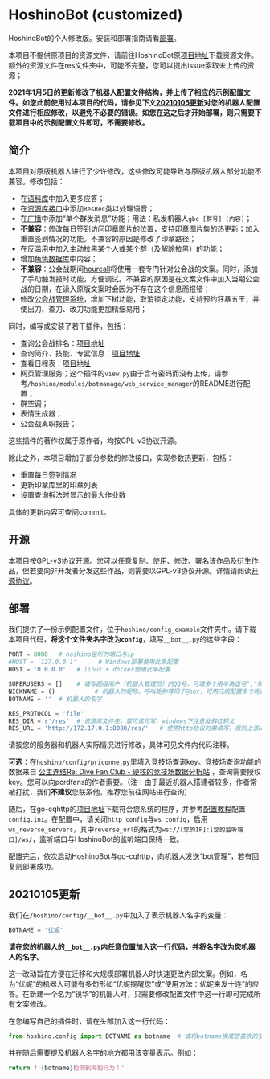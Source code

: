 # HoshinoBot (customized)

HoshinoBot的个人修改版。安装和部署指南请看[部署](#deploy)。

本项目不提供原项目的资源文件，请前往HoshinoBot原[项目地址](https://github.com/Ice-Cirno/HoshinoBot)下载资源文件。额外的资源文件在res文件夹中，可能不完整，您可以提出issue索取未上传的资源；

**2021年1月5日的更新修改了机器人配置文件结构，并上传了相应的示例配置文件。如您此前使用过本项目的代码，请参见下文[20210105更新](#20210105update)对您的机器人配置文件进行相应修改，以避免不必要的错误。如您在这之后才开始部署，则只需要下载项目中的示例配置文件即可，不需要修改。**

## 简介

本项目对原版机器人进行了少许修改，这些修改可能导致与原版机器人部分功能不兼容。修改包括：

- 在[语料库](https://github.com/iamwyh2019/custom-HoshinoBot/blob/master/hoshino/modules/groupmaster/chat.py)中加入更多应答；
- 在[资源库接口](https://github.com/iamwyh2019/custom-HoshinoBot/blob/master/hoshino/R.py)中添加`ResRec`类以处理语音；
- 在[广播](https://github.com/iamwyh2019/custom-HoshinoBot/blob/master/hoshino/modules/botmanage/broadcast.py)中添加“单个群发消息”功能；用法：私发机器人`gbc [群号] [内容]`；
- **不兼容**：修改[每日签到](https://github.com/iamwyh2019/custom-HoshinoBot/blob/master/hoshino/modules/priconne/login_bonus.py)访问印章图片的位置，支持印章图片集的热更新；加入重置签到情况的功能。不兼容的原因是修改了印章路径；
- 在[反滥用](https://github.com/iamwyh2019/custom-HoshinoBot/blob/master/hoshino/modules/groupmaster/anti_abuse.py)中加入主动拉黑某个人或某个群（及解除拉黑）的功能；
- 增加[角色数据库](https://github.com/iamwyh2019/custom-HoshinoBot/blob/master/hoshino/modules/priconne/_pcr_data.py)中内容；
- **不兼容**：公会战期间[hourcall](https://github.com/iamwyh2019/customize-HoshinoBot/blob/master/hoshino/modules/hourcall/hourcall.py)将使用一套专门针对公会战的文案。同时，添加了手动触发报时功能，方便调试。不兼容的原因是在文案文件中加入当期公会战的日期，在读入原版文案时会因为不存在这个信息而报错；
- 修改[公会战管理系统](https://github.com/iamwyh2019/customize-HoshinoBot/blob/master/hoshino/modules/pcrclanbattle/clanbattle/cmdv2.py)，增加下树功能，取消锁定功能，支持预约狂暴五王，并使出刀、查刀、改刀功能更加精细易用；

同时，编写或安装了若干插件，包括：

- 查询公会战排名：[项目地址](https://github.com/pcrbot/clanrank)
- 查询简介、技能、专武信息：[项目地址](https://github.com/pcrbot/pcr-wiki)
- 查看日程表：[项目地址](https://github.com/pcrbot/schedule)
- 网页管理服务；这个插件的`view.py`由于含有密码而没有上传，请参考`/hoshino/modules/botmanage/web_service_manager`的README进行配置；
- 群空调；
- 表情生成器；
- 公会战离职报告；

这些插件的著作权属于原作者，均按GPL-v3协议开源。

除此之外，本项目增加了部分参数的修改接口，实现参数热更新，包括：

- 重置每日签到情况
- 更新印章库里的印章列表
- 设置查询拆法时显示的最大作业数

具体的更新内容可查阅commit。

## 开源

本项目按GPL-v3协议开源。您可以任意复制、使用、修改、署名该作品及衍生作品，但若要向非开发者分发这些作品，则需要以GPL-v3协议开源。详情请阅读[开源协议](https://github.com/iamwyh2019/custom-HoshinoBot/blob/master/LICENSE)。

<h2 id="deploy"> 部署 </h2>

我们提供了一份示例配置文件，位于`hoshino/config_example`文件夹中。请下载本项目代码，**将这个文件夹名字改为`config`**，填写`__bot__.py`的这些字段：

```python
PORT = 8080   # hoshino监听的端口与ip
#HOST = '127.0.0.1'      # Windows部署使用此条配置
HOST = '0.0.0.0'   # linux + docker使用此条配置

SUPERUSERS = []    # 填写超级用户（机器人管理员）的QQ号，可填多个用半角逗号","隔开
NICKNAME = ()           # 机器人的昵称。呼叫昵称等同于@bot，可用元组配置多个昵称
BOTNAME = ''  # 机器人的名字

RES_PROTOCOL = 'file'
RES_DIR = r'/res'  # 资源库文件夹，需可读可写，windows下注意反斜杠转义
RES_URL = 'http://172.17.0.1:8080/res/'   # 使用http协议时需填写，原则上该url应指向RES_DIR目录
```

请按您的服务器和机器人实际情况进行修改，具体可见文件内代码注释。

**可选**：在`hoshino/config/priconne.py`里填入竞技场查询key。竞技场查询功能的数据来自 [公主连结Re: Dive Fan Club - 硬核的竞技场数据分析站](https://pcrdfans.com/) ，查询需要授权key。您可以向pcrdfans的作者索要。（注：由于最近机器人搭建者较多，作者常被打扰，我们**不建议**您联系他，推荐您前往网站进行查询）

随后，在go-cqhttp的[项目地址](https://github.com/Mrs4s/go-cqhttp/releases)下载符合您系统的程序，并参考[配置教程](https://github.com/Mrs4s/go-cqhttp/blob/master/docs/config.md)配置`config.ini`。在配置中，请关闭`http_config`与`ws_config`，启用`ws_reverse_servers`，其中`reverse_url`的格式为`ws://[您的IP]:[您的监听端口]/ws/`，监听端口与HoshinoBot的监听端口保持一致。

配置完后，依次启动HoshinoBot与go-cqhttp，向机器人发送“bot管理”，若有回复则部署成功。

<h2 id="20210105update"> 20210105更新 </h2>

我们在`/hoshino/config/__bot__.py`中加入了表示机器人名字的变量：

```python
BOTNAME = '优妮'
```

**请在您的机器人的`__bot__.py`内任意位置加入这一行代码，并将名字改为您机器人的名字。**

这一改动旨在方便在迁移和大规模部署机器人时快速更改内部文案。例如，名为“优妮”的机器人可能有多句形如“优妮提醒您”或“使用方法：优妮来发十连”的应答。在新建一个名为“镜华”的机器人时，只需要修改配置文件中这一行即可完成所有文案修改。

在您编写自己的插件时，请在头部加入这一行代码：

```python
from hoshino.config import BOTNAME as botname  # 或将botname换成您喜欢的变量名
```

并在随后需要提及机器人名字的地方都用该变量表示。例如：

```python
return f'{botname}检测到海豹行为！'
```

